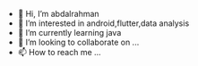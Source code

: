 - 👋 Hi, I’m abdalrahman
- 👀 I’m interested in android,flutter,data analysis
- 🌱 I’m currently learning java
- 💞️ I’m looking to collaborate on ...
- 📫 How to reach me ...

<!---
MyBackUPP/MyBackUPP is a ✨ special ✨ repository because its `README.md` (this file) appears on your GitHub profile.
You can click the Preview link to take a look at your changes.
--->
